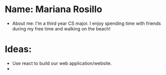 # Name: Mariana Rosillo
* About me: I'm a third year CS major. I enjoy spending time with friends during my free time and walking on the beach!

# Ideas:
* Use react to build our web application/website.
* 